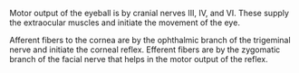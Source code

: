 Motor output of the eyeball is by cranial nerves III, IV, and VI. These supply the extraocular muscles and initiate the movement of the eye.

Afferent fibers to the cornea are by the ophthalmic branch of the trigeminal nerve and initiate the corneal reflex. Efferent fibers are by the zygomatic branch of the facial nerve that helps in the motor output of the reflex.